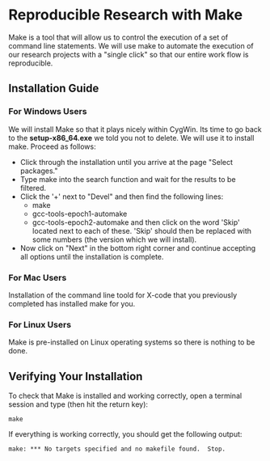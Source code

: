 # Reproducible Research with Make

Make is a tool that will allow us to control the execution of a set of command line statements.
We will use make to automate the execution of our research projects with a "single click" so that our entire work flow is reproducible.

## Installation Guide

### For Windows Users

We will install Make so that it plays nicely within CygWin.
Its time to go back to the **setup-x86_64.exe** we told you not to delete. We will use it to install make.
Proceed as follows:

* Click through the installation until you arrive at the page "Select packages."
* Type make into the search function and wait for the results to be filtered.
* Click the '+' next to "Devel" and then find the following lines:
    * make
    * gcc-tools-epoch1-automake
    * gcc-tools-epoch2-automake
 and then click on the word 'Skip' located next to each of these. 'Skip' should then be replaced with some numbers (the version which we will install).
 * Now click on "Next" in the bottom right corner and continue accepting all options until the installation is complete.

### For Mac Users

Installation of the command line toold for X-code that you previously completed has installed make for you.

### For Linux Users

Make is pre-installed on Linux operating systems so there is nothing to be done.


## Verifying Your Installation

To check that Make is installed and working correctly, open a terminal session and type (then hit the return key):

    make

If everything is working correctly, you should get the following output:

    make: *** No targets specified and no makefile found.  Stop.
